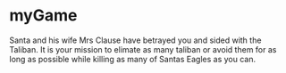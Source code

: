 # myGame
Santa and his wife Mrs Clause have betrayed you and sided with the Taliban.
It is your mission to elimate as many taliban or avoid them for as long as possible while killing as many of Santas Eagles as you can.
